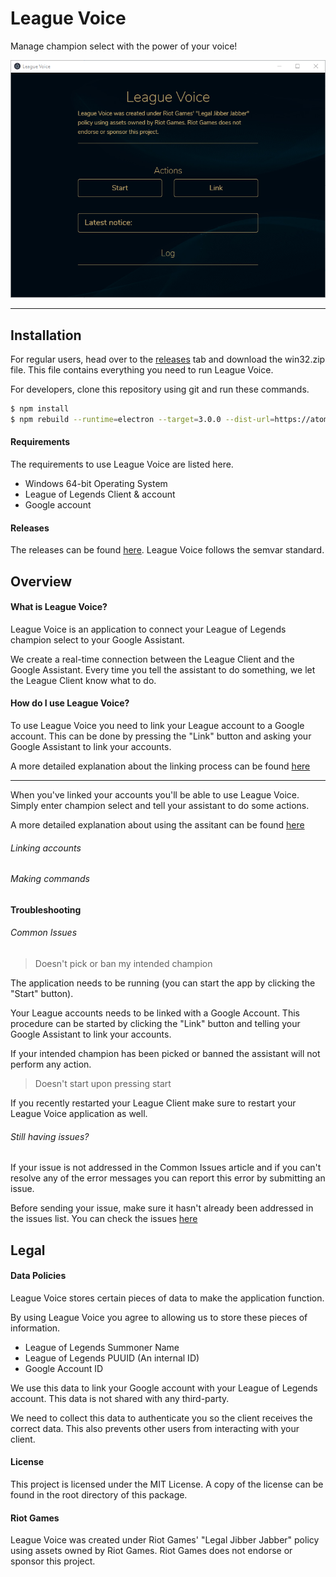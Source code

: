 # League Voice

Manage champion select with the power of your voice!

![League Voice](/web/static/app.png)

---

## Installation

For regular users, head over to the [releases](https://github.com/supergrecko/LeagueVoice/releases) tab and download the win32.zip file. This file contains everything you need to run League Voice.

For developers, clone this repository using git and run these commands.

```bash
$ npm install
$ npm rebuild --runtime=electron --target=3.0.0 --dist-url=https://atom.io/download/electron
```

#### Requirements

The requirements to use League Voice are listed here.

- Windows 64-bit Operating System
- League of Legends Client & account
- Google account

#### Releases

The releases can be found [here](https://github.com/supergrecko/LeagueVoice/releases). League Voice follows the semvar standard.

## Overview

#### What is League Voice?

League Voice is an application to connect your League of Legends champion select to your Google Assistant.

We create a real-time connection between the League Client and the Google Assistant. Every time you tell the assistant to do something, we let the League Client know what to do.

#### How do I use League Voice?

To use League Voice you need to link your League account to a Google account. This can be done by pressing the "Link" button and asking your Google Assistant to link your accounts.

A more detailed explanation about the linking process can be found [here](#Linking-accounts)

---

When you've linked your accounts you'll be able to use League Voice. Simply enter champion select and tell your assistant to do some actions. 

A more detailed explanation about using the assitant can be found [here](#Making-commands)

###### Linking accounts

###### Making commands

#### Troubleshooting

###### Common Issues

> Doesn't pick or ban my intended champion

The application needs to be running (you can start the app by clicking the "Start" button). 

Your League accounts needs to be linked with a Google Account. This procedure can be started by clicking the "Link" button and telling your Google Assistant to link your accounts.

If your intended champion has been picked or banned the assistant will not perform any action.

> Doesn't start upon pressing start

If you recently restarted your League Client make sure to restart your League Voice application as well.

###### Still having issues?

If your issue is not addressed in the Common Issues article and if you can't resolve any of the error messages you can report this error by submitting an issue.

Before sending your issue, make sure it hasn't already been addressed in the issues list. You can check the issues [here](https://github.com/supergrecko/LeagueVoice/issues) 

## Legal

#### Data Policies

League Voice stores certain pieces of data to make the application function.

By using League Voice you agree to allowing us to store these pieces of information.

- League of Legends Summoner Name
- League of Legends PUUID (An internal ID)
- Google Account ID

We use this data to link your Google account with your League of Legends account. This data is not shared with any third-party.

We need to collect this data to authenticate you so the client receives the correct data. This also prevents other users from interacting with your client.

#### License

This project is licensed under the MIT License. A copy of the license can be found in the root directory of this package.

#### Riot Games

League Voice was created under Riot Games' "Legal Jibber Jabber" policy using assets owned by Riot Games.  Riot Games does not endorse or sponsor this project.